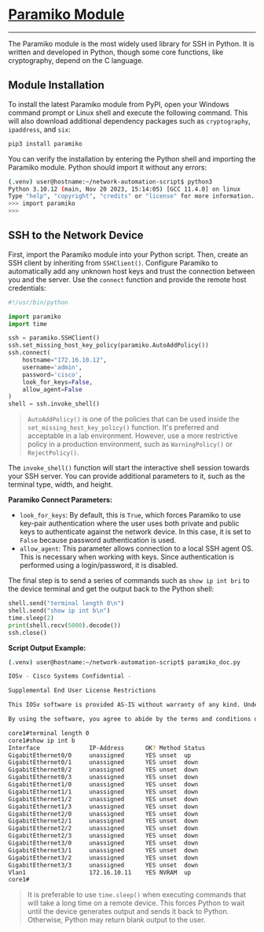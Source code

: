 # [Paramiko Module](https://www.paramiko.org/)

-----------------------------------------------

The Paramiko module is the most widely used library for SSH in Python. It is
written and developed in Python, though some core functions, like cryptography,
depend on the C language.

## Module Installation

To install the latest Paramiko module from PyPI, open your Windows command
prompt or Linux shell and execute the following command. This will also
download additional dependency packages such as `cryptography`, `ipaddress`,
and `six`:

```bash
pip3 install paramiko
```

You can verify the installation by entering the Python shell and importing the
Paramiko module. Python should import it without any errors:

```bash
(.venv) user@hostname:~/network-automation-script$ python3
Python 3.10.12 (main, Nov 20 2023, 15:14:05) [GCC 11.4.0] on linux
Type "help", "copyright", "credits" or "license" for more information.
>>> import paramiko
>>>
```

## SSH to the Network Device

First, import the Paramiko module into your Python script. Then, create an SSH
client by inheriting from `SSHClient()`. Configure Paramiko to automatically
add any unknown host keys and trust the connection between you and the server.
Use the `connect` function and provide the remote host credentials:

```python
#!/usr/bin/python

import paramiko
import time

ssh = paramiko.SSHClient()
ssh.set_missing_host_key_policy(paramiko.AutoAddPolicy())
ssh.connect(
    hostname="172.16.10.12", 
    username='admin', 
    password='cisco', 
    look_for_keys=False,
    allow_agent=False
)
shell = ssh.invoke_shell()
```

> `AutoAddPolicy()` is one of the policies that can be used inside
> the `set_missing_host_key_policy()` function. It's preferred and acceptable in
> a lab environment. However, use a more restrictive policy in a production
> environment, such as `WarningPolicy()` or `RejectPolicy()`.

The `invoke_shell()` function will start the interactive shell session towards
your SSH server. You can provide additional parameters to it, such as the
terminal type, width, and height.

**Paramiko Connect Parameters:**

- `look_for_keys`: By default, this is `True`, which forces Paramiko to use
  key-pair authentication where the user uses both private and public keys to
  authenticate against the network device. In this case, it is set to `False`
  because password authentication is used.
- `allow_agent`: This parameter allows connection to a local SSH agent OS. This
  is necessary when working with keys. Since authentication is performed using
  a login/password, it is disabled.

The final step is to send a series of commands such as `show ip int bri` to the
device terminal and get the output back to the Python shell:

```python
shell.send("terminal length 0\n")
shell.send("show ip int b\n")
time.sleep(2)
print(shell.recv(5000).decode())
ssh.close()
```

**Script Output Example:**

```bash
(.venv) user@hostname:~/network-automation-script$ paramiko_doc.py

IOSv - Cisco Systems Confidential -

Supplemental End User License Restrictions

This IOSv software is provided AS-IS without warranty of any kind. Under no circumstances may this software be used separate from the Cisco Modeling Labs Software that this software was provided with, or deployed or used as part of a production environment.

By using the software, you agree to abide by the terms and conditions of the Cisco End User License Agreement at http://www.cisco.com/go/eula. Unauthorized use or distribution of this software is expressly prohibited.

core1#terminal length 0
core1#show ip int b
Interface              IP-Address      OK? Method Status                Protocol
GigabitEthernet0/0     unassigned      YES unset  up                    up      
GigabitEthernet0/1     unassigned      YES unset  down                  down    
GigabitEthernet0/2     unassigned      YES unset  down                  down    
GigabitEthernet0/3     unassigned      YES unset  down                  down    
GigabitEthernet1/0     unassigned      YES unset  down                  down    
GigabitEthernet1/1     unassigned      YES unset  down                  down    
GigabitEthernet1/2     unassigned      YES unset  down                  down    
GigabitEthernet1/3     unassigned      YES unset  down                  down    
GigabitEthernet2/0     unassigned      YES unset  down                  down    
GigabitEthernet2/1     unassigned      YES unset  down                  down    
GigabitEthernet2/2     unassigned      YES unset  down                  down    
GigabitEthernet2/3     unassigned      YES unset  down                  down    
GigabitEthernet3/0     unassigned      YES unset  down                  down    
GigabitEthernet3/1     unassigned      YES unset  down                  down    
GigabitEthernet3/2     unassigned      YES unset  down                  down    
GigabitEthernet3/3     unassigned      YES unset  down                  down    
Vlan1                  172.16.10.11    YES NVRAM  up                    up      
core1#
```

> It is preferable to use `time.sleep()` when executing commands that will take
> a long time on a remote device. This forces Python to wait until the device
> generates output and sends it back to Python. Otherwise, Python may return
> blank output to the user.
